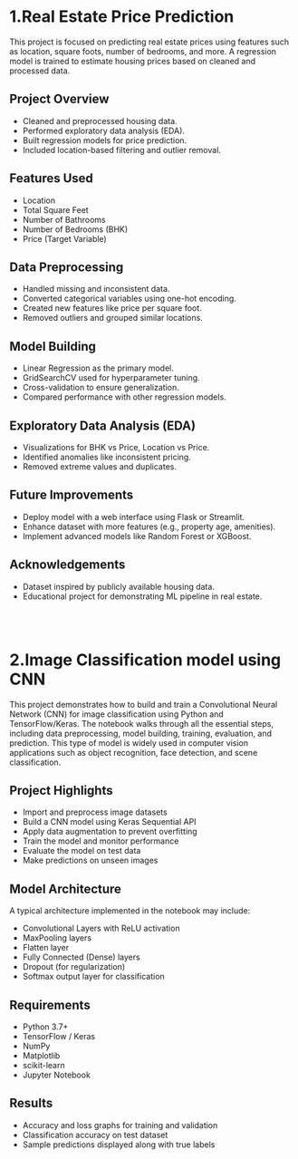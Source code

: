 # 1.Real Estate Price Prediction

This project is focused on predicting real estate prices using features such as location, square foots, number of bedrooms, and more. A regression model is trained to estimate housing prices based on cleaned and processed data.

## Project Overview

- Cleaned and preprocessed housing data.
- Performed exploratory data analysis (EDA).
- Built regression models for price prediction.
- Included location-based filtering and outlier removal.

## Features Used

- Location
- Total Square Feet
- Number of Bathrooms
- Number of Bedrooms (BHK)
- Price (Target Variable)

## Data Preprocessing

- Handled missing and inconsistent data.
- Converted categorical variables using one-hot encoding.
- Created new features like price per square foot.
- Removed outliers and grouped similar locations.

## Model Building

- Linear Regression as the primary model.
- GridSearchCV used for hyperparameter tuning.
- Cross-validation to ensure generalization.
- Compared performance with other regression models.

## Exploratory Data Analysis (EDA)

- Visualizations for BHK vs Price, Location vs Price.
- Identified anomalies like inconsistent pricing.
- Removed extreme values and duplicates.

## Future Improvements

- Deploy model with a web interface using Flask or Streamlit.
- Enhance dataset with more features (e.g., property age, amenities).
- Implement advanced models like Random Forest or XGBoost.

## Acknowledgements

- Dataset inspired by publicly available housing data.
- Educational project for demonstrating ML pipeline in real estate.

<br>  
<br>

# 2.Image Classification model using CNN

This project demonstrates how to build and train a Convolutional Neural Network (CNN) for image classification using Python and TensorFlow/Keras. The notebook walks through all the essential steps, including data preprocessing, model building, training, evaluation, and prediction. This type of model is widely used in computer vision applications such as object recognition, face detection, and scene classification.

## Project Highlights

- Import and preprocess image datasets
- Build a CNN model using Keras Sequential API
- Apply data augmentation to prevent overfitting
- Train the model and monitor performance
- Evaluate the model on test data
- Make predictions on unseen images

## Model Architecture

A typical architecture implemented in the notebook may include:

- Convolutional Layers with ReLU activation
- MaxPooling layers
- Flatten layer
- Fully Connected (Dense) layers
- Dropout (for regularization)
- Softmax output layer for classification

## Requirements

- Python 3.7+
- TensorFlow / Keras
- NumPy
- Matplotlib
- scikit-learn
- Jupyter Notebook

## Results

- Accuracy and loss graphs for training and validation
- Classification accuracy on test dataset
- Sample predictions displayed along with true labels

